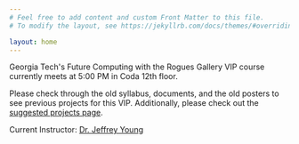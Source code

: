 ```yaml
---
# Feel free to add content and custom Front Matter to this file.
# To modify the layout, see https://jekyllrb.com/docs/themes/#overriding-theme-defaults

layout: home
---
```


Georgia Tech's Future Computing with the Rogues Gallery VIP course currently meets at 5:00 PM in Coda 12th floor.

Please check through the old syllabus, documents, and the old posters to see previous projects for this VIP. Additionally, please check out the [suggested projects page](https://github.com/gt-crnch-rg/fc-with-rg-vip/blob/main/docs/students/%5BNew%20Students%5D%20Current%20and%20Suggested%20Projects.md).

Current Instructor: [Dr. Jeffrey Young](https://jyoung3131.github.io/)